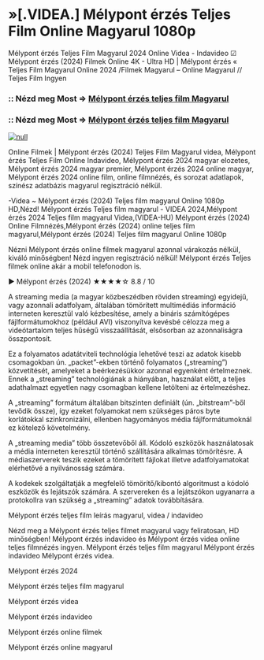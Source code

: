 # »[.VIDEA.] Mélypont érzés Teljes Film Online Magyarul 1080p

Mélypont érzés Teljes Film Magyarul 2024 Online Videa - Indavideo ☑ Mélypont érzés (2024) Filmek Online 4K - Ultra HD | Mélypont érzés « Teljes Film Magyarul Online 2024 /Filmek Magyarul – Online Magyarul // Teljes Film Ingyen

### :: Nézd meg Most => [Mélypont érzés teljes film Magyarul](https://t.co/gbeDkg2p80)

### :: Nézd meg Most => [Mélypont érzés teljes film Magyarul](https://t.co/gbeDkg2p80)

[![null](https://static.wixstatic.com/media/855a25_043b5abeb4ae4d35ac003198e7fe56ed~mv2.gif)](https://t.co/gbeDkg2p80)

Online Filmek | Mélypont érzés (2024) Teljes Film Magyarul videa, Mélypont érzés Teljes Film Online Indavideo, Mélypont érzés 2024 magyar elozetes, Mélypont érzés 2024 magyar premier, Mélypont érzés 2024 online magyar, Mélypont érzés 2024 online film, online filmnézés, és sorozat adatlapok, színész adatbázis magyarul regisztráció nélkül.

-Videa ~ Mélypont érzés (2024) Teljes film magyarul Online 1080p HD,Nézd! Mélypont érzés Teljes film magyarul - VIDEA 2024,Mélypont érzés 2024 Teljes film magyarul Videa,(VIDEA-HU) Mélypont érzés (2024) Online Filmnézés,Mélypont érzés (2024) online teljes film magyarul,Mélypont érzés (2024) Teljes film magyarul Online 1080p

Nézni Mélypont érzés online filmek magyarul azonnal várakozás nélkül, kiváló minőségben! Nézd ingyen regisztráció nélkül! Mélypont érzés Teljes filmek online akár a mobil telefonodon is.

▶️ Mélypont érzés (2024) ★★★★☆ 8.8 / 10

A streaming media (a magyar közbeszédben röviden streaming) egyidejű, vagy azonnali adatfolyam, általában tömörített multimédiás információ interneten keresztül való kézbesítése, amely a bináris számítógépes fájlformátumokhoz (például AVI) viszonyítva kevésbé célozza meg a videótartalom teljes hűségű visszaállítását, elsősorban az azonnaliságra összpontosít.

Ez a folyamatos adatátviteli technológia lehetővé teszi az adatok kisebb csomagokban ún. „packet”-ekben történő folyamatos („streaming”) közvetítését, amelyeket a beérkezésükkor azonnal egyenként értelmeznek. Ennek a „streaming” technológiának a hiányában, használat előtt, a teljes adathalmazt egyetlen nagy csomagban kellene letölteni az értelmezéshez.

A „streaming” formátum általában bitszinten definiált (ún. „bitstream”-ből tevődik össze), így ezeket folyamokat nem szükséges páros byte korlátokkal szinkronizálni, ellenben hagyományos média fájlformátumoknál ez kötelező követelmény.

A „streaming media” több összetevőből áll. Kódoló eszközök használatosak a média interneten keresztül történő szállítására alkalmas tömörítésre. A médiaszerverek teszik ezeket a tömörített fájlokat illetve adatfolyamatokat elérhetővé a nyilvánosság számára.

A kodekek szolgáltatják a megfelelő tömörítő/kibontó algoritmust a kódoló eszközök és lejátszók számára. A szervereken és a lejátszókon ugyanarra a protokollra van szükség a „streaming” adatok továbbítására.

Mélypont érzés teljes film leírás magyarul, videa / indavideo

Nézd meg a Mélypont érzés teljes filmet magyarul vagy feliratosan, HD minőségben! Mélypont érzés indavideo és Mélypont érzés videa online teljes filmnézés ingyen. Mélypont érzés teljes film magyarul Mélypont érzés indavideo Mélypont érzés videa.

Mélypont érzés 2024

Mélypont érzés teljes film magyarul

Mélypont érzés videa

Mélypont érzés indavideo

Mélypont érzés online filmek

Mélypont érzés online magyarul
